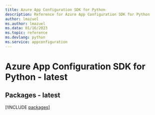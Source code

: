 ```yaml
---
title: Azure App Configuration SDK for Python
description: Reference for Azure App Configuration SDK for Python
author: lmazuel
ms.author: lmazuel
ms.data: 01/16/2023
ms.topic: reference
ms.devlang: python
ms.service: appconfiguration
---
```

# Azure App Configuration SDK for Python - latest
## Packages - latest
[!INCLUDE [packages](app-configuration-index.md)]